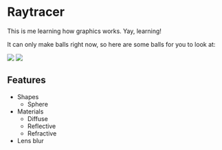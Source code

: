 # Raytracer

This is me learning how graphics works. Yay, learning!

It can only make balls right now, so here are some balls for you to look at:

<img src="https://github.com/davepagurek/raytracer/blob/master/samples/lights.png?raw=true" />

<img src="https://github.com/davepagurek/raytracer/blob/master/samples/reflective.png?raw=true" />

## Features
- Shapes
  - Sphere
- Materials
  - Diffuse
  - Reflective
  - Refractive
- Lens blur
